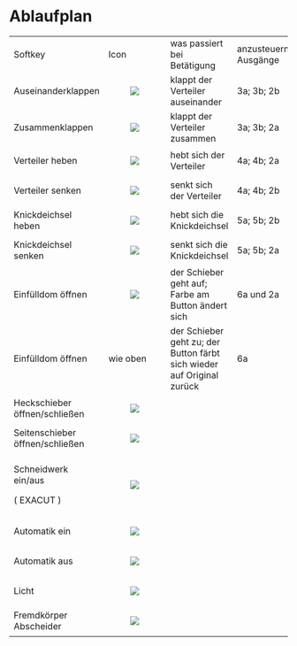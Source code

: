 # Ablaufplan

<table><tbody><tr><td>Softkey</td><td>Icon</td><td>was passiert bei Betätigung</td><td>anzusteuernde Ausgänge</td><td>Ansteuerzeit</td></tr><tr><td>Auseinanderklappen</td><td><figure class="image"><img src="https://user-images.githubusercontent.com/69573151/200818733-cc278d97-34b6-4286-816a-293c5f637503.png"></figure></td><td>klappt der Verteiler auseinander</td><td>3a; 3b; 2b</td><td>Tastend</td></tr><tr><td>Zusammenklappen</td><td><figure class="image"><img src="https://user-images.githubusercontent.com/69573151/200818758-06e85188-7f13-417d-9cfd-e2179fd3f48c.png"></figure></td><td>klappt der Verteiler zusammen</td><td>3a; 3b; 2a</td><td>Tastend</td></tr><tr><td>Verteiler heben</td><td><figure class="image"><img src="https://user-images.githubusercontent.com/69573151/200819320-22d020fe-a047-41e0-9db0-dbb9a53dee7b.png"></figure></td><td>hebt sich der Verteiler</td><td>4a; 4b; 2a</td><td>Tastend</td></tr><tr><td>Verteiler senken</td><td><figure class="image"><img src="https://user-images.githubusercontent.com/69573151/200819331-9efbb52a-492a-4da1-b4da-0b31c0f9e6c2.png"></figure></td><td>senkt sich der Verteiler</td><td>4a; 4b; 2b</td><td>Tastend</td></tr><tr><td>Knickdeichsel heben</td><td><figure class="image"><img src="https://user-images.githubusercontent.com/69573151/200819288-101a1272-73f3-4858-89c1-8462ec37f8fd.png"></figure></td><td>hebt sich die Knickdeichsel</td><td>5a; 5b; 2b</td><td>Tastend</td></tr><tr><td>Knickdeichsel senken</td><td><figure class="image"><img src="https://user-images.githubusercontent.com/69573151/200819297-b9644283-33c1-45d0-ba7a-b69e85b46448.png"></figure></td><td>senkt sich die Knickdeichsel</td><td>5a; 5b; 2a</td><td>Tastend</td></tr><tr><td>Einfülldom öffnen</td><td><figure class="image"><img src="https://user-images.githubusercontent.com/69573151/200819354-6a3bbd10-f6e7-462f-958c-24dbe0df0fe5.png"></figure></td><td>der Schieber geht auf; Farbe am Button ändert sich</td><td>6a und 2a&nbsp;</td><td>&nbsp;ca. 1 Sekunde</td></tr><tr><td>Einfülldom öffnen</td><td>wie oben</td><td>der Schieber geht zu; der Button färbt sich wieder auf Original zurück</td><td>6a</td><td>&nbsp;ca. 1 Sekunde</td></tr><tr><td>Heckschieber öffnen/schließen</td><td><figure class="image"><img src="https://user-images.githubusercontent.com/69573151/200819459-1c0a8894-dbe3-488d-a3f2-1ca1189b3cdc.png"></figure></td><td>&nbsp;</td><td>&nbsp;</td><td>&nbsp;</td></tr><tr><td>Seitenschieber öffnen/schließen</td><td><figure class="image"><img src="https://user-images.githubusercontent.com/69573151/200819430-b8d1efbf-b276-43e4-a52e-ca6031a4f90b.png"></figure></td><td>&nbsp;</td><td>&nbsp;</td><td>&nbsp;</td></tr><tr><td><p>Schneidwerk ein/aus</p><p>( EXACUT )</p></td><td><figure class="image"><img src="https://user-images.githubusercontent.com/69573151/200819492-e7970494-90b1-41eb-aabf-7f13ea4588d1.png"></figure></td><td>&nbsp;</td><td>&nbsp;</td><td>&nbsp;</td></tr><tr><td>Automatik ein</td><td><figure class="image"><img src="https://user-images.githubusercontent.com/69573151/200819372-5ce1cf7b-e37a-44ed-931f-0fd29d283ca6.png"></figure></td><td>&nbsp;</td><td>&nbsp;</td><td>&nbsp;</td></tr><tr><td>Automatik aus</td><td><figure class="image"><img src="https://user-images.githubusercontent.com/69573151/200819382-df07e65f-b959-483f-bbc1-92749a510ddc.png"></figure></td><td>&nbsp;</td><td>&nbsp;</td><td>&nbsp;</td></tr><tr><td>Licht</td><td><figure class="image"><img src="https://user-images.githubusercontent.com/69573151/200819395-0115d384-7f49-4c4e-be66-29f9b6e550fb.png"></figure></td><td>&nbsp;</td><td>&nbsp;</td><td>&nbsp;</td></tr><tr><td>Fremdkörper Abscheider</td><td><figure class="image"><img src="https://user-images.githubusercontent.com/69573151/200819413-5829a241-8f2c-4fda-af75-e23722737956.png"></figure></td><td>&nbsp;</td><td>&nbsp;</td><td>&nbsp;</td></tr></tbody></table>
